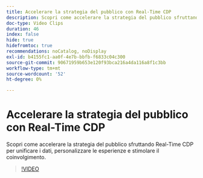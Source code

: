 ```yaml
---
title: Accelerare la strategia del pubblico con Real-Time CDP
description: Scopri come accelerare la strategia del pubblico sfruttando Real-Time CDP per unificare i dati, personalizzare le esperienze e stimolare il coinvolgimento.
doc-type: Video Clips
duration: 46
index: false
hide: true
hidefromtoc: true
recommendations: noCatalog, noDisplay
exl-id: b4155fc1-aa0f-4e7b-bbfb-f6833c04c300
source-git-commit: 90671959b653e120f93bca216a4da116a8f1c3bb
workflow-type: tm+mt
source-wordcount: '52'
ht-degree: 0%

---
```


# Accelerare la strategia del pubblico con Real-Time CDP

Scopri come accelerare la strategia del pubblico sfruttando Real-Time CDP per unificare i dati, personalizzare le esperienze e stimolare il coinvolgimento.

<!-- 62_S508_3442517_45_accelerating-your-audience-strategy-with-realtime-cdp -->
>[!VIDEO](https://video.tv.adobe.com/v/3458220/?learn=on&enablevpops=true)
